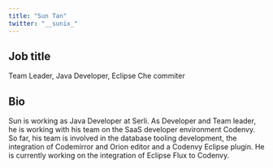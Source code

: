 ```yaml
---
title: "Sun Tan"
twitter: "__sunix_"
---
```


## Job title

Team Leader, Java Developer, Eclipse Che commiter

## Bio

Sun is working as Java Developer at Serli. As Developer and Team leader,
he is working with his team on the SaaS developer environment Codenvy.
So far, his team is involved in the database tooling development, the
integration of Codemirror and Orion editor and a Codenvy Eclipse plugin.
He is currently working on the integration of Eclipse Flux to Codenvy.
